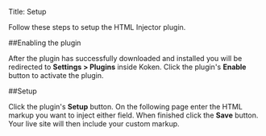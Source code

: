 Title: Setup

Follow these steps to setup the HTML Injector plugin.

##Enabling the plugin

After the plugin has successfully downloaded and installed you will be redirected to **Settings > Plugins** inside Koken. Click the plugin's **Enable** button to activate the plugin.

##Setup

Click the plugin's **Setup** button. On the following page enter the HTML markup you want to inject either field. When finished click the **Save** button. Your live site will then include your custom markup.